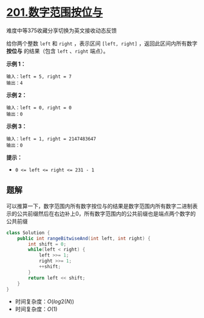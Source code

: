 # [201.数字范围按位与](https://leetcode-cn.com/problems/bitwise-and-of-numbers-range/)

难度中等375收藏分享切换为英文接收动态反馈

给你两个整数 `left` 和 `right` ，表示区间 `[left, right]` ，返回此区间内所有数字 **按位与** 的结果（包含 `left` 、`right` 端点）。

 

**示例 1：**

```
输入：left = 5, right = 7
输出：4
```

**示例 2：**

```
输入：left = 0, right = 0
输出：0
```

**示例 3：**

```
输入：left = 1, right = 2147483647
输出：0
```

 

**提示：**

- `0 <= left <= right <= 231 - 1`

## 题解

可以推算一下，数字范围内所有数字按位与的结果是数字范围内所有数字二进制表示的公共前缀然后在右边补上0，所有数字范围内的公共前缀也是端点两个数字的公共前缀

```java
class Solution {
    public int rangeBitwiseAnd(int left, int right) {
        int shift = 0;
        while(left < right) {
            left >>= 1;
            right >>= 1;
            ++shift;
        }
        return left << shift;
    }
}
```

* 时间复杂度：$O(log2(N))$
* 时间复杂度：$O(1)$
